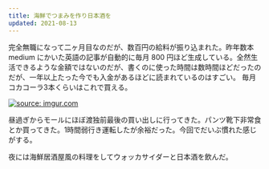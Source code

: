 ```yaml
---
title: 海鮮でつまみを作り日本酒を
updated: 2021-08-13
---
```


完全無職になって二ヶ月目なのだが、数百円の給料が振り込まれた。昨年数本 medium にかいた英語の記事が自動的に毎月 800 円ほど生成している。全然生活できるような金額ではないのだが、書くのに使った時間は数時間ほどだったのだが、一年以上たった今でも入金があるほどに読まれているのはすごい。
毎月コカコーラ3本くらいはこれで買える。

<a href="https://imgur.com/e9P6C8s"><img src="https://i.imgur.com/e9P6C8s.jpg" title="source: imgur.com" /></a>

昼過ぎからモールにほぼ渡独前最後の買い出しに行ってきた。パンツ靴下非常食とか買ってきた。1時間弱行き運転したが余裕だった。今回でだいぶ慣れた感じがする。

夜には海鮮居酒屋風の料理をしてウォッカサイダーと日本酒を飲んだ。
